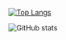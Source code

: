
[![Top Langs](https://github-readme-stats.vercel.app/api/top-langs/?username=RAJESH2199)](https://github.com/RAJESH2199/github-readme-stats)

![GitHub stats](https://github-readme-stats.vercel.app/api?username=RAJESH2199&show_icons=true&theme=solarized-light)
